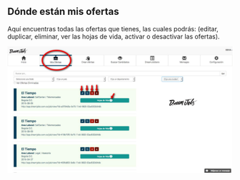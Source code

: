 ## Dónde están mis ofertas

Aquí encuentras todas las ofertas que tienes, las cuales podrás: (editar, duplicar, eliminar, ver las hojas de vida, activar o desactivar las ofertas).

![Prueba](/images/listado-ofertas.JPG)
